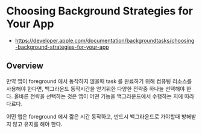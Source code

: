 # Choosing Background Strategies for Your App
- https://developer.apple.com/documentation/backgroundtasks/choosing-background-strategies-for-your-app

## Overview

만약 앱이 foreground 에서 동작하지 않을때 task 를 완료하기 위해 컴퓨팅 리소스를 사용해야 한다면,
백그라운드 동작시간을 얻기위한 다양한 전략중 하나늘 선택해야 한다.
올바른 전략을 선택하는 것은 앱이 어떤 기능을 백그라운드에서 수행하는 지에 따라 다르다.

어떤 앱은 foreground 에서 짧은 시간 동작하고, 반드시 백그라운드로 가야할때 방해받지 않고 유지를 해야 한다.

